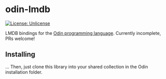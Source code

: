 # odin-lmdb
[![License: Unlicense](https://img.shields.io/badge/license-Unlicense-blue.svg)](http://unlicense.org/)

LMDB bindings for the [Odin programming language](http://odin-lang.org). Currently incomplete, PRs welcome!

## Installing
...
Then, just clone this library into your shared collection in the Odin installation folder.